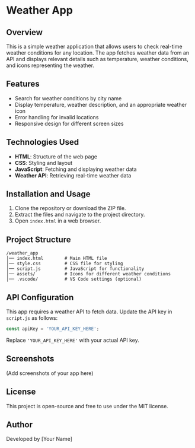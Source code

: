 # Weather App

## Overview
This is a simple weather application that allows users to check real-time weather conditions for any location. The app fetches weather data from an API and displays relevant details such as temperature, weather conditions, and icons representing the weather.

## Features
- Search for weather conditions by city name
- Display temperature, weather description, and an appropriate weather icon
- Error handling for invalid locations
- Responsive design for different screen sizes

## Technologies Used
- **HTML**: Structure of the web page
- **CSS**: Styling and layout
- **JavaScript**: Fetching and displaying weather data
- **Weather API**: Retrieving real-time weather data

## Installation and Usage
1. Clone the repository or download the ZIP file.
2. Extract the files and navigate to the project directory.
3. Open `index.html` in a web browser.

## Project Structure
```
/weather_app
│── index.html        # Main HTML file
│── style.css         # CSS file for styling
│── script.js         # JavaScript for functionality
│── assets/           # Icons for different weather conditions
│── .vscode/          # VS Code settings (optional)
```

## API Configuration
This app requires a weather API to fetch data. Update the API key in `script.js` as follows:
```javascript
const apiKey = 'YOUR_API_KEY_HERE';
```
Replace `'YOUR_API_KEY_HERE'` with your actual API key.

## Screenshots
(Add screenshots of your app here)

## License
This project is open-source and free to use under the MIT license.

## Author
Developed by [Your Name]

